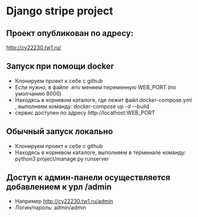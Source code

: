 # Django stripe project

## Проект опубликован по адресу: 
http://cy22230.tw1.ru/

## Запуск при помощи docker

- Клонируем проект к себе с github
- Если нужно, в файле .env меняем переменную WEB_PORT (по умолчанию 8000)
- Находясь в корневом каталоге, где лежит файл docker-compose.yml , выполняем команду:
docker-compose up -d --build
- сервис доступен по адресу http://localhost:WEB_PORT

## Обычный запуск локально

- Клонируем проект к себе с github
- Находясь в корневом каталоге, выполняем в терминале команду:
python3 project/manage.py runserver 

## Доступ к админ-панели осуществляется добавлением к урл /admin

- Например http://cy22230.tw1.ru/admin
- Логин/пароль: admin/admin
